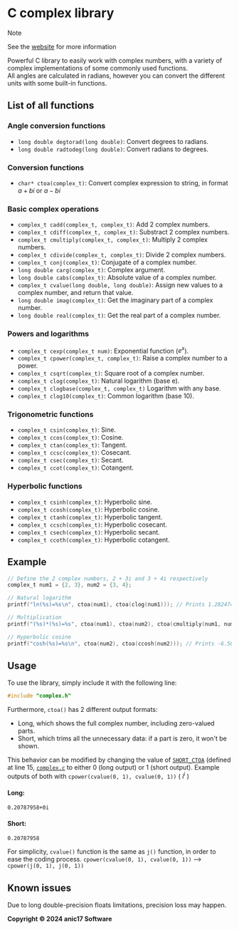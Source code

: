 # C complex library

> [!NOTE]
See the [website](https://anic17.github.io/complex) for more information

Powerful C library to easily work with complex numbers, with a variety of complex implementations of some commonly used functions.  
All angles are calculated in radians, however you can convert the different units with some built-in functions.

## List of all functions

### Angle conversion functions
 - `long double degtorad(long double)`: Convert degrees to radians.  
 - `long double radtodeg(long double)`: Convert radians to degrees.  

### Conversion functions
 - `char* ctoa(complex_t)`: Convert complex expression to string, in format $a+bi$ or $a-bi$

### Basic complex operations

 - `complex_t cadd(complex_t, complex_t)`: Add 2 complex numbers.
 - `complex_t cdiff(complex_t, complex_t)`: Substract 2 complex numbers.
 - `complex_t cmultiply(complex_t, complex_t)`: Multiply 2 complex numbers.
 - `complex_t cdivide(complex_t, complex_t)`: Divide 2 complex numbers.
 - `complex_t conj(complex_t)`: Conjugate of a complex number.
 - `long double carg(complex_t)`: Complex argument.
 - `long double cabs(complex_t)`: Absolute value of a complex number.  
 - `complex_t cvalue(long double, long double)`: Assign new values to a complex number, and return that value.  
 - `long double imag(complex_t)`: Get the imaginary part of a complex number.  
 - `long double real(complex_t)`: Get the real part of a complex number.

### Powers and logarithms

 - `complex_t cexp(complex_t num)`: Exponential function ($e^{x}$).
 - `complex_t cpower(complex_t, complex_t)`: Raise a complex number to a power.
 - `complex_t csqrt(complex_t)`: Square root of a complex number.
 - `complex_t clog(complex_t)`: Natural logarithm (base e).
 - `complex_t clogbase(complex_t, complex_t)` Logarithm with any base.
 - `complex_t clog10(complex_t)`: Common logarithm (base 10).

### Trigonometric functions

 - `complex_t csin(complex_t)`: Sine.  
 - `complex_t ccos(complex_t)`: Cosine.  
 - `complex_t ctan(complex_t)`: Tangent.  
 - `complex_t ccsc(complex_t)`: Cosecant.  
 - `complex_t csec(complex_t)`: Secant.  
 - `complex_t ccot(complex_t)`: Cotangent.  

### Hyperbolic functions

 - `complex_t csinh(complex_t)`: Hyperbolic sine.  
 - `complex_t ccosh(complex_t)`: Hyperbolic cosine.  
 - `complex_t ctanh(complex_t)`: Hyperbolic tangent.  
 - `complex_t ccsch(complex_t)`: Hyperbolic cosecant.  
 - `complex_t csech(complex_t)`: Hyperbolic secant.  
 - `complex_t ccoth(complex_t)`: Hyperbolic cotangent.  

## Example

```c
// Define the 2 complex numbers, 2 + 3i and 3 + 4i respectively
complex_t num1 = {2, 3}, num2 = {3, 4};

// Natural logarithm
printf("ln(%s)=%s\n", ctoa(num1), ctoa(clog(num1))); // Prints 1.2824747+0.98279372i

// Multiplication
printf("(%s)*(%s)=%s", ctoa(num1), ctoa(num2), ctoa(cmultiply(num1, num2))); // Prints -6+17i

// Hyperbolic cosine
printf("cosh(%s)=%s\n", ctoa(num2), ctoa(ccosh(num2))); // Prints -6.580663-7.5815527i
```

## Usage
To use the library, simply include it with the following line:
```c
#include "complex.h"
```

Furthermore, `ctoa()` has 2 different output formats:
 - Long, which shows the full complex number, including zero-valued parts.
 - Short, which trims all the unnecessary data: if a part is zero, it won't be shown.
 
 This behavior can be modified by changing the value of [`SHORT_CTOA`](https://github.com/anic17/complex/blob/main/complex.c#L15) (defined at line 15, [`complex.c`](https://github.com/anic17/complex/blob/main/complex.c#L15) to either 0 (long output) or 1 (short output).
 Example outputs of both with `cpower(cvalue(0, 1), cvalue(0, 1))` ( $i^{i}$ )
 #### Long:
 `0.20787958+0i`
 
 #### Short:
 `0.20787958`

For simplicity, `cvalue()` function is the same as `j()` function, in order to ease the coding process.
`cpower(cvalue(0, 1), cvalue(0, 1))` --> ``cpower(j(0, 1), j(0, 1))``

## Known issues

Due to long double-precision floats limitations, precision loss may happen.

**Copyright &copy; 2024 anic17 Software**
